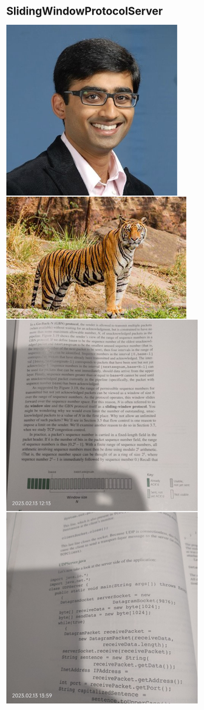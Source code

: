 # SlidingWindowProtocolServer
![Test Imag 8](https://github.com/mosesnova/SlidingWindowProtocolServer/blob/master/sripthy.jpeg)
![Test Imag 8](https://github.com/mosesnova/SlidingWindowProtocolServer/blob/master/tiger.jpeg)
![Test Imag 8](https://github.com/mosesnova/SlidingWindowProtocolServer/blob/master/swp.jpg)
![Test Imag 8](https://github.com/mosesnova/SlidingWindowProtocolServer/blob/master/server.jpg)
